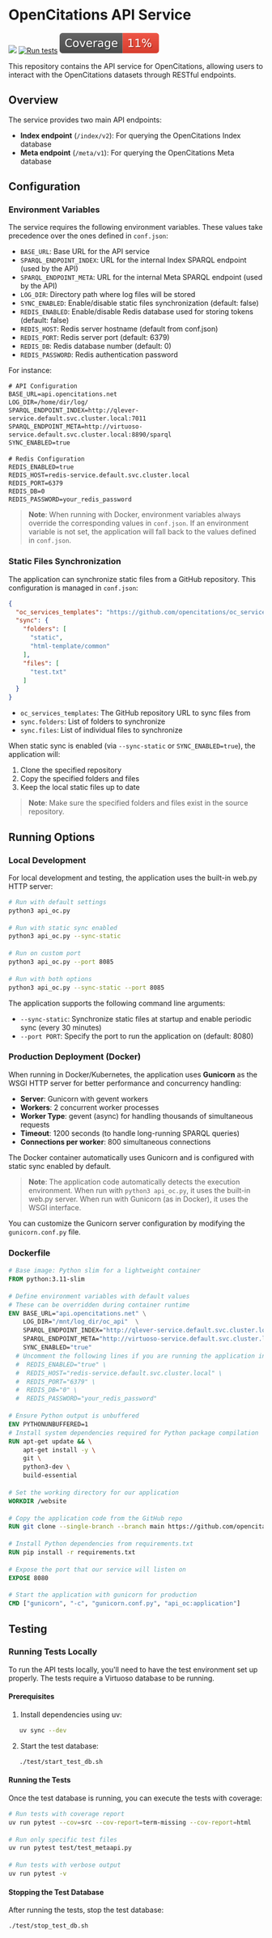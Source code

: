 # OpenCitations API Service

[<img src="https://img.shields.io/badge/powered%20by-OpenCitations-%239931FC?labelColor=2D22DE" />](http://opencitations.net)
[![Run tests](https://github.com/opencitations/oc_api/actions/workflows/run_tests.yml/badge.svg?branch=main)](https://github.com/opencitations/oc_api/actions/workflows/run_tests.yml)
![Coverage](test/coverage-badge.svg)

This repository contains the API service for OpenCitations, allowing users to interact with the OpenCitations datasets through RESTful endpoints.

## Overview

The service provides two main API endpoints:

- **Index endpoint** (`/index/v2`): For querying the OpenCitations Index database
- **Meta endpoint** (`/meta/v1`): For querying the OpenCitations Meta database

## Configuration

### Environment Variables

The service requires the following environment variables. These values take precedence over the ones defined in `conf.json`:

- `BASE_URL`: Base URL for the API service
- `SPARQL_ENDPOINT_INDEX`: URL for the internal Index SPARQL endpoint (used by the API)
- `SPARQL_ENDPOINT_META`: URL for the internal Meta SPARQL endpoint (used by the API)
- `LOG_DIR`: Directory path where log files will be stored
- `SYNC_ENABLED`: Enable/disable static files synchronization (default: false)
- `REDIS_ENABLED`: Enable/disable Redis database used for storing tokens (default: false)
- `REDIS_HOST`: Redis server hostname (default from conf.json)
- `REDIS_PORT`: Redis server port (default: 6379)
- `REDIS_DB`: Redis database number (default: 0)
- `REDIS_PASSWORD`: Redis authentication password

For instance:
```env
# API Configuration
BASE_URL=api.opencitations.net
LOG_DIR=/home/dir/log/
SPARQL_ENDPOINT_INDEX=http://qlever-service.default.svc.cluster.local:7011  
SPARQL_ENDPOINT_META=http://virtuoso-service.default.svc.cluster.local:8890/sparql
SYNC_ENABLED=true

# Redis Configuration
REDIS_ENABLED=true
REDIS_HOST=redis-service.default.svc.cluster.local
REDIS_PORT=6379
REDIS_DB=0
REDIS_PASSWORD=your_redis_password
```

> **Note**: When running with Docker, environment variables always override the corresponding values in `conf.json`. If an environment variable is not set, the application will fall back to the values defined in `conf.json`.

### Static Files Synchronization

The application can synchronize static files from a GitHub repository. This configuration is managed in `conf.json`:
```json
{
  "oc_services_templates": "https://github.com/opencitations/oc_services_templates",
  "sync": {
    "folders": [
      "static",
      "html-template/common"
    ],
    "files": [
      "test.txt"
    ]
  }
}
```

- `oc_services_templates`: The GitHub repository URL to sync files from
- `sync.folders`: List of folders to synchronize
- `sync.files`: List of individual files to synchronize

When static sync is enabled (via `--sync-static` or `SYNC_ENABLED=true`), the application will:
1. Clone the specified repository
2. Copy the specified folders and files
3. Keep the local static files up to date

> **Note**: Make sure the specified folders and files exist in the source repository.

## Running Options

### Local Development

For local development and testing, the application uses the built-in web.py HTTP server:
```bash
# Run with default settings
python3 api_oc.py

# Run with static sync enabled
python3 api_oc.py --sync-static

# Run on custom port
python3 api_oc.py --port 8085

# Run with both options
python3 api_oc.py --sync-static --port 8085
```

The application supports the following command line arguments:

- `--sync-static`: Synchronize static files at startup and enable periodic sync (every 30 minutes)
- `--port PORT`: Specify the port to run the application on (default: 8080)

### Production Deployment (Docker)

When running in Docker/Kubernetes, the application uses **Gunicorn** as the WSGI HTTP server for better performance and concurrency handling:

- **Server**: Gunicorn with gevent workers
- **Workers**: 2 concurrent worker processes
- **Worker Type**: gevent (async) for handling thousands of simultaneous requests
- **Timeout**: 1200 seconds (to handle long-running SPARQL queries)
- **Connections per worker**: 800 simultaneous connections

The Docker container automatically uses Gunicorn and is configured with static sync enabled by default.

> **Note**: The application code automatically detects the execution environment. When run with `python3 api_oc.py`, it uses the built-in web.py server. When run with Gunicorn (as in Docker), it uses the WSGI interface.

You can customize the Gunicorn server configuration by modifying the `gunicorn.conf.py` file.

### Dockerfile
```dockerfile
# Base image: Python slim for a lightweight container
FROM python:3.11-slim

# Define environment variables with default values
# These can be overridden during container runtime
ENV BASE_URL="api.opencitations.net" \
    LOG_DIR="/mnt/log_dir/oc_api"  \
    SPARQL_ENDPOINT_INDEX="http://qlever-service.default.svc.cluster.local:7011" \
    SPARQL_ENDPOINT_META="http://virtuoso-service.default.svc.cluster.local:8890/sparql" \
    SYNC_ENABLED="true"
  # Uncomment the following lines if you are running the application in a local development environment or any non-Kubernetes deployment scenario.
  #  REDIS_ENABLED="true" \
  #  REDIS_HOST="redis-service.default.svc.cluster.local" \
  #  REDIS_PORT="6379" \
  #  REDIS_DB="0" \
  #  REDIS_PASSWORD="your_redis_password"

# Ensure Python output is unbuffered
ENV PYTHONUNBUFFERED=1
# Install system dependencies required for Python package compilation
RUN apt-get update && \
    apt-get install -y \
    git \
    python3-dev \
    build-essential

# Set the working directory for our application
WORKDIR /website

# Copy the application code from the GitHub repo
RUN git clone --single-branch --branch main https://github.com/opencitations/oc_api .

# Install Python dependencies from requirements.txt
RUN pip install -r requirements.txt

# Expose the port that our service will listen on
EXPOSE 8080

# Start the application with gunicorn for production
CMD ["gunicorn", "-c", "gunicorn.conf.py", "api_oc:application"]
```

## Testing

### Running Tests Locally

To run the API tests locally, you'll need to have the test environment set up properly. The tests require a Virtuoso database to be running.

#### Prerequisites

1. Install dependencies using uv:
```bash
   uv sync --dev
```

2. Start the test database:
```bash
   ./test/start_test_db.sh
```

#### Running the Tests

Once the test database is running, you can execute the tests with coverage:
```bash
# Run tests with coverage report
uv run pytest --cov=src --cov-report=term-missing --cov-report=html

# Run only specific test files
uv run pytest test/test_metaapi.py

# Run tests with verbose output
uv run pytest -v
```

#### Stopping the Test Database

After running the tests, stop the test database:
```bash
./test/stop_test_db.sh
```
